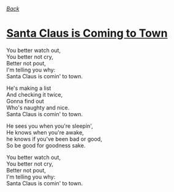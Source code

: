 ###### [Back](../Readme.md)
# [Santa Claus is Coming to Town](tabs.md)
You better watch out,  
You better not cry,  
Better not pout,  
I'm telling you why:  
Santa Claus is comin' to town.  

He's making a list  
And checking it twice,  
Gonna find out  
Who's naughty and nice.  
Santa Claus is comin' to town.  

He sees you when you're sleepin',  
He knows when you're awake,  
he knows if you've been bad or good,  
So be good for goodness sake.  

You better watch out,  
You better not cry,  
Better not pout,  
I'm telling you why:  
Santa Claus is comin' to town.  

